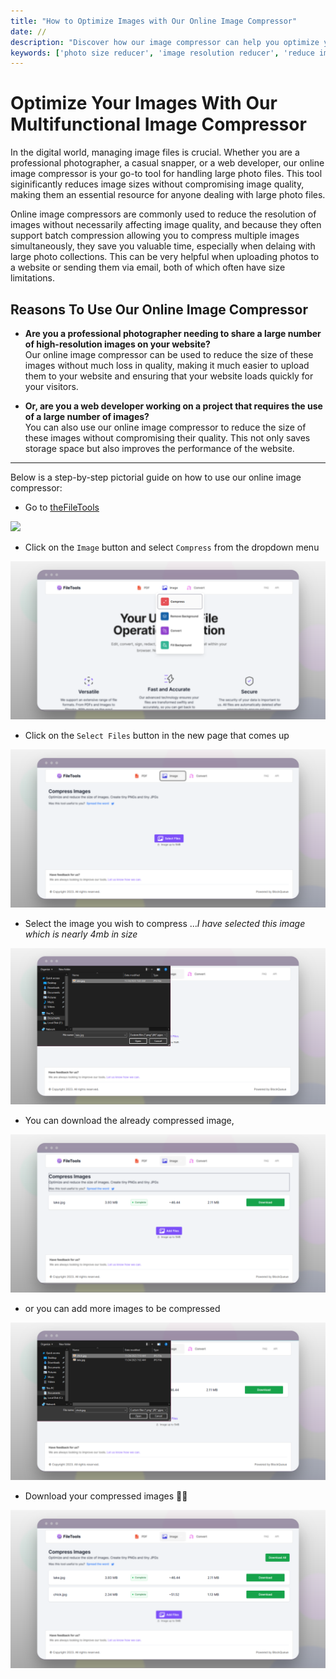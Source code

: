 ```yaml
---
title: "How to Optimize Images with Our Online Image Compressor"
date: //
description: "Discover how our image compressor can help you optimize your images for all digital needs"
keywords: ['photo size reducer', 'image resolution reducer', 'reduce image file size', 'jpg photo compressor', 'compressing a jpg', 'image size reducer', 'compress image size', 'compress photo size', 'online image compressor', 'compress picture online', 'compress image online', 'compress pic online']
---
```


# Optimize Your Images With Our Multifunctional Image Compressor

In the digital world, managing image files is crucial. Whether you are a professional photographer, a casual snapper, or a web developer, our online image compressor is your go-to tool for handling large photo files. This tool siginificantly reduces image sizes without compromising image quality, making them an essential resource for anyone dealing with large photo files.  

Online image compressors are commonly used to reduce the resolution of images without necessarily affecting image quality, and because they often support batch compression allowing you to compress multiple images simultaneously, they save you valuable time, especially when delaing with large photo collections. This can be very helpful when uploading photos to a website or sending them via email, both of which often have size limitations.  

## Reasons To Use Our Online Image Compressor

- **Are you a  professional photographer needing to share a large number of high-resolution images on your website?**  
Our online image compressor can be used to reduce the size of these images without much loss in quality, making it much easier to upload them to your website and ensuring that your website loads quickly for your visitors.

- **Or, are you a web developer working on a project that requires the use of a large number of images?**  
You can also use our online image compressor to reduce the size of these images without compromising their quality. This not only saves storage space but also improves the performance of the website.  

***

Below is a step-by-step pictorial guide on how to use our online image compressor:

- Go to [theFileTools](https://www.thefiletools.com/)

![](../media/img.png)

- Click on the `Image` button and select `Compress` from the dropdown menu

![](../media/compress_1.png)

- Click on the `Select Files` button in the new page that comes up

![](../media/compress_2.png)

- Select the image you wish to compress ...*I have selected this image which is nearly 4mb in size*

![](../media/compress_3.png)

- You can download the already compressed image,

![](../media/compress_4.png)

- or you can add more images to be compressed

![](../media/compress_5.png)

- Download your compressed images 👍🏾

![](../media/compress_6.png)

